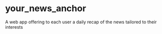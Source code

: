 # your_news_anchor
A web app offering to each user a daily recap of the news tailored to their interests
